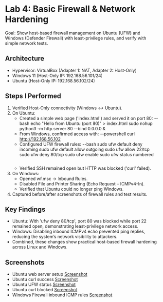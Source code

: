 # Lab 4: Basic Firewall & Network Hardening

Goal: Show host-based firewall management on Ubuntu (UFW) and Windows (Defender Firewall) with least-privilege rules, and verify with simple network tests.

## Architecture
- Hypervisor: VirtualBox (Adapter 1: NAT, Adapter 2: Host-Only)
- Windows 11 (Host-Only IP: 192.168.56.101/24)
- Ubuntu (Host-Only IP: 192.168.56.102/24)

## Steps I Performed
1. Verified Host-Only connectivity (Windows ↔ Ubuntu).
2. On Ubuntu:
   - Created a simple web page ('index.html') and served it on port 80:
     --bash
     echo "Hello from Ubuntu (port 80)" > index.html
     sudo nohup python3 -m http.server 80 --bind 0.0.0.0 &
   - From Windows, confirmed access with:
     --powershell
     curl http://192.168.56.102
   - Configured UFW firewall rules:
     --bash
     sudo ufw default deny incoming
     sudo ufw default allow outgoing
     sudo ufw allow 22/tcp
     sudo ufw deny 80/tcp
     sudo ufw enable
     sudo ufw status numbered
     ```
   - Verified SSH remained open but HTTP was blocked ('curl' failed).
3. On Windows:
   - Opened wf.msc → Inbound Rules.
   - Disabled File and Printer Sharing (Echo Request – ICMPv4-In).
   - Verified that Ubuntu could no longer ping Windows.
4. Captured before/after screenshots of firewall rules and test results.

## Key Findings
- Ubuntu: With 'ufw deny 80/tcp', port 80 was blocked while port 22 remained open, demonstrating least-privilege network access.
- Windows: Disabling inbound ICMPv4 echo prevented ping replies, reducing the system’s network visibility to attackers.
- Combined, these changes show practical host-based firewall hardening across Linux and Windows.

## Screenshots
- Ubuntu web server setup [Screenshot](./Screenshots/lab04_webserver_setup.png)   
- Ubuntu curl success [Screenshot](./Screenshots/lab04_curl_success.png)  
- Ubuntu UFW status [Screenshot](./Screenshots/lab04_ufw_status.png) 
- Ubuntu curl blocked [Screenshot](./Screenshots/lab04_curl_blocked.png) 
- Windows Firewall inbound ICMP rules [Screenshot](./Screenshots/lab04_windows_icmp_disabled.png) 

